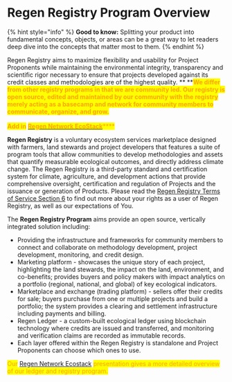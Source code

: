 # Regen Registry Program Overview

{% hint style="info" %}
**Good to know:** Splitting your product into fundamental concepts, objects, or areas can be a great way to let readers deep dive into the concepts that matter most to them.
{% endhint %}

Regen Registry aims to maximize flexibility and usability for Project Proponents while maintaining the environmental integrity, transparency and scientific rigor necessary to ensure that projects developed against its credit classes and methodologies are of the highest quality.  **  **<mark style="color:orange;">**We differ from other registry programs in that we are community led.  Our registry is open source, edited and maintained by our community with the registry merely acting as a basecamp and network for community members to communicate, organize, and grow.**</mark>\
\
<mark style="color:orange;">**Add in**</mark> [<mark style="color:orange;">**Regen Network EcoStack**</mark>](https://docs.google.com/presentation/d/1p7BaAVkmG8ncbrbBxOPYYMZLOjMaUaxEtb-jKHlcLgU/edit#slide=id.g8fe2b82903\_0\_216)<mark style="color:orange;">****</mark>

**Regen Registry** is a voluntary ecosystem services marketplace designed with farmers, land stewards and project developers that features a suite of program tools that allow communities to develop methodologies and assets that quantify measurable ecological outcomes, and directly address climate change. The Regen Registry is a third-party standard and certification system for climate, agriculture, and development actions that provide comprehensive oversight, certification and regulation of Projects and the issuance or generation of Products. Please read the [Regen Registry Terms of Service Section 6](https://docs.google.com/document/d/1WGvPI5NjsS4WhMCL3AyRa0oHP6j2R34YByNVRo8XDkA/edit#) to find out more about your rights as a user of Regen Registry, as well as our expectations of You.

The **Regen Registry Program** aims provide an open source, vertically integrated solution including:

* Providing the infrastructure and frameworks for community members to connect and collaborate on methodology development, project development, monitoring, and credit design.
* Marketing platform - showcases the unique story of each project, highlighting the land stewards, the impact on the land, environment, and co-benefits; provides buyers and policy makers with impact analytics on a portfolio (regional, national, and global) of key ecological indicators.
* Marketplace and exchange (trading platform) - sellers offer their credits for sale; buyers purchase from one or multiple projects and build a portfolio; the system provides a clearing and settlement infrastructure including payments and billing.
* Regen Ledger - a custom-built ecological ledger using blockchain technology where credits are issued and transferred, and monitoring and verification claims are recorded as immutable records.
* Each layer offered within the Regen Registry is standalone and Project Proponents can choose which ones to use.

<mark style="color:orange;">Our</mark> [Regen Network Ecostack](https://docs.google.com/presentation/d/1p7BaAVkmG8ncbrbBxOPYYMZLOjMaUaxEtb-jKHlcLgU/edit#slide=id.g8fe2b82903\_0\_216) <mark style="color:orange;">presentation gives a more detailed overview of our ledger and registry program.</mark>

